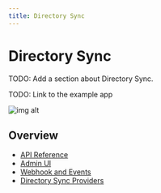 ```yaml
---
title: Directory Sync
---
```


# Directory Sync

TODO: Add a section about Directory Sync.

TODO: Link to the example app

![img alt](/img/dsync/directory-sync-flow.png)

## Overview

- [API Reference](api-reference)
- [Admin UI](admin-ui)
- [Webhook and Events](webhook)
- [Directory Sync Providers](providers)
